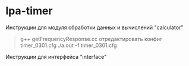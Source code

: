 # lpa-timer

Инструкции для модуля обработки данных и вычислений "calculator"

>g++ getFrequencyResponse.cc
отредактировать конфиг timer_0301.cfg
>./a.out -f timer_0301.cfg


Инструкции для интерфейса "interface"
